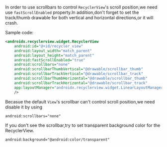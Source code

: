 In order to use scrollbars to control `RecyclerView`'s scroll position,we need use `fastScrollEnabled` property.In addition,don't forget to set the track/thumb drawable for both vertical and horizontal directions,or it will crash.

Sample code:
```xml
<androidx.recyclerview.widget.RecyclerView
    android:id="@+id/recycler_view"
    android:layout_width="match_parent"
    android:layout_height="match_parent"
    android:fastScrollEnabled="true"
    android:scrollbars="none"
    android:scrollbarThumbVertical="@drawable/scrollbar_thumb"
    android:scrollbarTrackVertical="@drawable/scrollbar_track"
    android:scrollbarThumbHorizontal="@drawable/scrollbar_thumb"
    android:scrollbarTrackHorizontal="@drawable/scrollbar_track"
    app:layoutManager="androidx.recyclerview.widget.LinearLayoutManager"
    />
```
Becasue the default `View`'s scrollbar can't control scroll position,we need disable it by using 
```xml
android:scrollbars="none"
```

If you don't see the scrollbar,try to set transparent background color for the RecyclerView.
```xml
android:background="@android:color/transparent"
```
